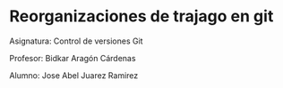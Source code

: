 #  Reorganizaciones de trajago en git 

Asignatura: Control de versiones Git

Profesor: Bidkar Aragón Cárdenas

Alumno: Jose Abel Juarez Ramirez